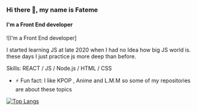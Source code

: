 ### Hi there 👋, my name is Fateme
#### I'm  a Front End developer
![I'm  a Front End developer]

 I started learning JS at late 2020 when I had no Idea how big JS world is. these days I just practice js more deep than before.

Skills: REACT / JS / Node.js / HTML / CSS

- ⚡ Fun fact: I like KPOP , Anime and L.M.M so some of my repositories are about these topics 



[![Top Langs](https://github-readme-stats.vercel.app/api/top-langs/?username=fatemeKholousi)](https://github.com/anuraghazra/github-readme-stats)

